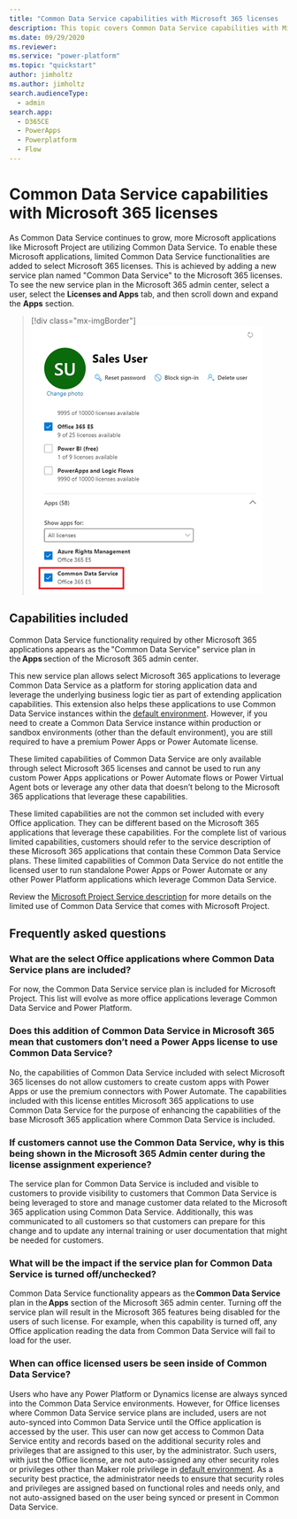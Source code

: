 ```yaml
---
title: "Common Data Service capabilities with Microsoft 365 licenses   | MicrosoftDocs"
description: This topic covers Common Data Service capabilities with Microsoft 365 licenses. 
ms.date: 09/29/2020
ms.reviewer: 
ms.service: "power-platform"
ms.topic: "quickstart"
author: jimholtz
ms.author: jimholtz
search.audienceType: 
  - admin
search.app:
  - D365CE
  - PowerApps
  - Powerplatform
  - Flow
---
```

# Common Data Service capabilities with Microsoft 365 licenses

As Common Data Service continues to grow, more Microsoft applications like Microsoft Project are utilizing Common Data Service. To enable these Microsoft applications, limited Common Data Service functionalities are added to select Microsoft 365 licenses. This is achieved by adding a new service plan named "Common Data Service" to the Microsoft 365 licenses.  To see the new service plan in the Microsoft 365 admin center, select a user, select the **Licenses and Apps** tab, and then scroll down and expand the **Apps** section. 

> [!div class="mx-imgBorder"] 
> ![Common Data Service license](./media/common-data-service-license.png "Common Data Service license")

## Capabilities included 

Common Data Service functionality required by other Microsoft 365 applications appears as the "Common Data Service" service plan in the **Apps** section of the Microsoft 365 admin center.  

This new service plan allows select Microsoft 365 applications to leverage Common Data Service as a platform for storing application data and leverage the underlying business logic tier as part of extending application capabilities. This extension also helps these applications to use Common Data Service instances within the [default environment](environments-overview.md#the-default-environment). However, if you need to create a Common Data Service instance within production or sandbox environments (other than the default environment), you are still required to have a premium Power Apps or Power Automate license. 

These limited capabilities of Common Data Service are only available through select Microsoft 365 licenses and cannot be used to run any custom Power Apps applications or Power Automate flows or Power Virtual Agent bots or leverage any other data that doesn’t belong to the Microsoft 365 applications that leverage these capabilities. 

These limited capabilities are not the common set included with every Office application. They can be different based on the Microsoft 365 applications that leverage these capabilities. For the complete list of various limited capabilities, customers should refer to the service description of these Microsoft 365 applications that contain these Common Data Service plans. These limited capabilities of Common Data Service do not entitle the licensed user to run standalone Power Apps or Power Automate or any other Power Platform applications which leverage Common Data Service. 

Review the [Microsoft Project Service description](https://docs.microsoft.com/office365/servicedescriptions/project-online-service-description/project-online-service-description) for more details on the limited use of Common Data Service that comes with Microsoft Project. 

## Frequently asked questions

### What are the select Office applications where Common Data Service plans are included?  
For now, the Common Data Service service plan is included for Microsoft Project. This list will evolve as more office applications leverage Common Data Service and Power Platform. 

### Does this addition of Common Data Service in Microsoft 365 mean that customers don’t need a Power Apps license to use Common Data Service?  

No, the capabilities of Common Data Service included with select Microsoft 365 licenses do not allow customers to create custom apps with Power Apps or use the premium connectors with Power Automate. The capabilities included with this license entitles Microsoft 365 applications to use Common Data Service for the purpose of enhancing the capabilities of the base Microsoft 365 application where Common Data Service is included.

### If customers cannot use the Common Data Service, why is this being shown in the Microsoft 365 Admin center during the license assignment experience?  

The service plan for Common Data Service is included and visible to customers to provide visibility to customers that Common Data Service is being leveraged to store and manage customer data related to the Microsoft 365 application using Common Data Service. Additionally, this was communicated to all customers so that customers can prepare for this change and to update any internal training or user documentation that might be needed for customers.  

### What will be the impact if the service plan for Common Data Service is turned off/unchecked?  

Common Data Service functionality appears as the **Common Data Service** plan in the **Apps** section of the Microsoft 365 admin center. Turning off the service plan will result in the Microsoft 365 features being disabled for the users of such license. For example, when this capability is turned off, any Office application reading the data from Common Data Service will fail to load for the user.  

### When can office licensed users be seen inside of Common Data Service?   

Users who have any Power Platform or Dynamics license are always synced into the Common Data Service environments. However, for Office licenses where Common Data Service service plans are included, users are not auto-synced into Common Data Service until the Office application is accessed by the user. This user can now get access to Common Data Service entity and records based on the additional security roles and privileges that are assigned to this user, by the administrator. Such users, with just the Office license, are not auto-assigned any other security roles or privileges other than Maker role privilege in [default environment](environments-overview.md#the-default-environment).  As a security best practice,  the administrator needs to ensure that security roles and privileges are assigned based on functional roles and needs only, and not auto-assigned based on the user being synced or present in Common Data Service.  